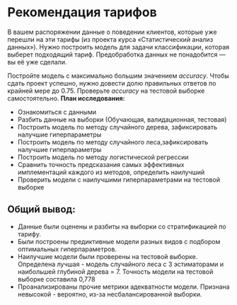 # Рекомендация тарифов
В вашем распоряжении данные о поведении клиентов, которые уже перешли на эти тарифы (из проекта курса «Статистический анализ данных»). Нужно построить модель для задачи классификации, которая выберет подходящий тариф. Предобработка данных не понадобится — вы её уже сделали.

Постройте модель с максимально большим значением *accuracy*. Чтобы сдать проект успешно, нужно довести долю правильных ответов по крайней мере до 0.75. Проверьте *accuracy* на тестовой выборке самостоятельно.
**План исследования:**

* Ознакомиться с данными
* Разбить данные на выборки (Обучающая, валидационная, тестовая)
* Построить модель по методу случайного дерева, зафиксировать налучшие гиперпараметры
* Построить модель по методу случайного леса,зафиксировать налучшие гиперпараметры
* Построить модель по методу логистической регрессии
* Сравнить точность предсказания самых эффективных имплементаций каждого из методов, определить наилучший
* Проверить модели с наилучшими гиперпараметрами на тестовой выборке

## Общий вывод:
* Данные были оценены и разбиты на выборки со стратификацией по тарифу.
* Были построены предиктивные модели разных видов с подбором оптимальных гиперпараметров.
* Наилучшие модели были проверены на тестовой выборке.  
Определена лучшая - модель случайного леса с 3 эстиматорами и наибольшей глубиной дерева = 7. Точность модели на тестовой выборке составила 0,778
* Проанализированы прочие метрики адекватности модели. Признана невысокой - вероятно, из-за несбалансированной выборки.
